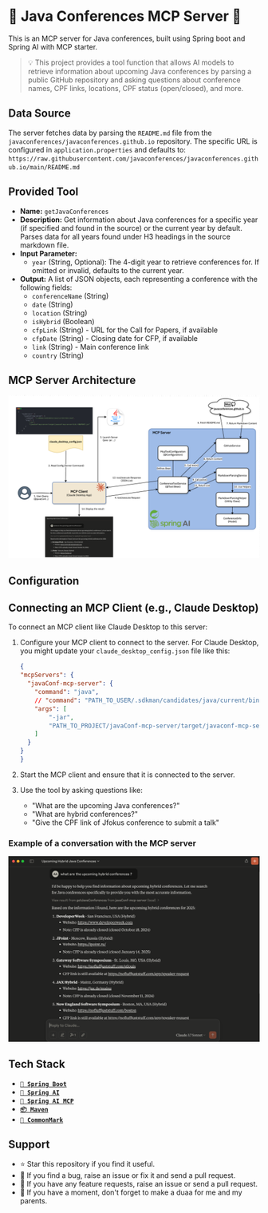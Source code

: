 # 🔌 Java Conferences MCP Server 🔌

This is an MCP server for Java conferences, built using Spring boot and Spring AI with MCP starter.

> 💡 This project provides a tool function that allows AI models to retrieve information about upcoming Java conferences by parsing a public GitHub repository and asking questions about conference names, CPF links, locations, CPF status (open/closed), and more.

## Data Source

The server fetches data by parsing the `README.md` file from the `javaconferences/javaconferences.github.io` repository.
The specific URL is configured in `application.properties` and defaults to:
`https://raw.githubusercontent.com/javaconferences/javaconferences.github.io/main/README.md`

## Provided Tool

*   **Name:** `getJavaConferences`
*   **Description:** Get information about Java conferences for a specific year (if specified and found in the source) or the current year by default. Parses data for all years found under H3 headings in the source markdown file.
*   **Input Parameter:**
    *   `year` (String, Optional): The 4-digit year to retrieve conferences for. If omitted or invalid, defaults to the current year.
*   **Output:** A list of JSON objects, each representing a conference with the following fields:
    *   `conferenceName` (String)
    *   `date` (String)
    *   `location` (String)
    *   `isHybrid` (Boolean)
    *   `cfpLink` (String) - URL for the Call for Papers, if available
    *   `cfpDate` (String) - Closing date for CFP, if available
    *   `link` (String) - Main conference link
    *   `country` (String)


## MCP Server Architecture

![MCP Server Architecture](./docs/javaConf-mcp-server.png)

## Configuration

## Connecting an MCP Client (e.g., Claude Desktop)

To connect an MCP client like Claude Desktop to this server:

1. Configure your MCP client to connect to the server. For Claude Desktop, you might update your `claude_desktop_config.json` file like this:

    ```json
    {
    "mcpServers": { 
      "javaConf-mcp-server": {
        "command": "java",
        // "command": "PATH_TO_USER/.sdkman/candidates/java/current/bin/java", /* in my case i'm using the java version installed by sdkman */
        "args": [
            "-jar", 
            "PATH_TO_PROJECT/javaConf-mcp-server/target/javaconf-mcp-server-0.0.1-SNAPSHOT.jar"
        ]
      }
    }
    }
    ```

2. Start the MCP client and ensure that it is connected to the server.
3. Use the tool by asking questions like:
    - "What are the upcoming Java conferences?"
    - "What are hybrid conferences?"
    - "Give the CPF link of Jfokus conference to submit a talk"

### Example of a conversation with the MCP server

![Example of a conversation with the MCP server](./docs/javaconf-mcp-server-conversation.png)

## Tech Stack

- **[`🍃️ Spring Boot`](https://spring.io/projects/spring-boot)**
- **[`🤖️ Spring AI`](https://spring.io/projects/spring-ai)**
- **[`🔌 Spring AI MCP`](https://docs.spring.io/spring-ai/reference/api/mcp/mcp-server-boot-starter-docs.html)**
- **[`📦️ Maven`](https://maven.apache.org/)**
- **[`🧾 CommonMark`](https://commonmark.org/)**

## Support

- ⭐️️ Star this repository if you find it useful.
- 🐛️ If you find a bug, raise an issue or fix it and send a pull request.
- 📢️ If you have any feature requests, raise an issue or send a pull request.
- 🤲 If you have a moment, don't forget to make a duaa for me and my parents.
